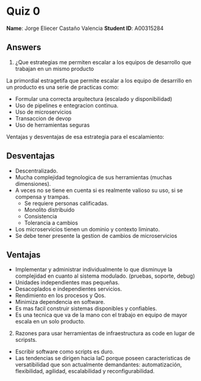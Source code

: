 # Quiz 0

**Name**: Jorge Eliecer Castaño Valencia
**Student ID**: A00315284

## Answers

1.  ¿Que estrategias me permiten escalar a los equipos de desarrollo que trabajan en un mismo producto
  
  La primordial estragetifa que permite escalar a los equipo de desarrillo en un producto es una serie de practicas como:
 
   * Formular una correcta arquitectura (escalado y disponibilidad)
   * Uso de pipelines e entegracion continua.
   * Uso de microservicios
   * Transaccion de devop
   * Uso de herramientas seguras  
     
     

Ventajas y desventajas de esa estrategia para el escalamiento:

## Desventajas
* Descentralizado.
* Mucha complejidad tegnologica de sus herramientas (muchas dimensiones).
* A veces no se tiene en cuenta si es realmente valioso su uso, si se compensa y trampas.
  - Se requiere personas calificadas.
  - Monolito distribuido
  - Consistencia
  - Tolerancia a cambios
* Los microservicios tienen un dominio y contexto liminato.
* Se debe tener presente la gestion de cambios de microservicios

## Ventajas
* Implementar y administrar individualmente lo que disminuye la complejidad en cuanto al sistema modulado. (pruebas, soporte, debug)
* Unidades independientes mas pequeñas.
* Desacoplados e independientes servicios.
* Rendimiento en los procesos y Qos.
* Minimiza dependencia en software.
* Es mas facil construir sistemas disponibles y confiables.
* Es una tecnica que va de la mano con el trabajo en equipo de mayor escala en un solo producto.



2. Razones para usar herramientas de infraestructura as code en lugar de scripsts.

- Escribir software como scripts es duro.
- Las tendencias se dirigen hacia IaC porque poseen caracteristicas de versatibilidad que son actualmente demandantes: automatización, flexibilidad, agilidad, escalabilidad y reconfigurabilidad.


